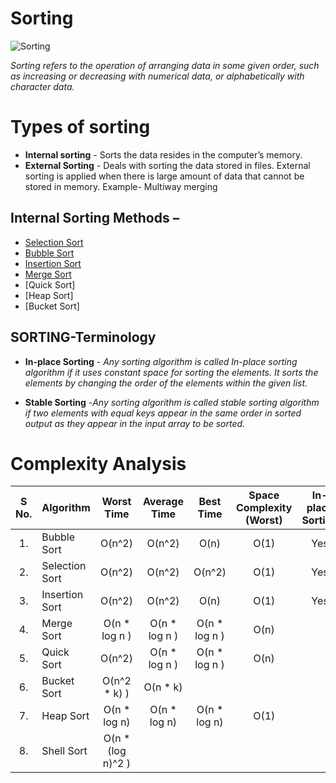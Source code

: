# Sorting
![Sorting](https://github.com/nandanabhishek/Data-Structure/blob/main/Sorting/sorting.jpg)

*Sorting refers to the operation of arranging data in some given order, such as increasing or decreasing with numerical data, or alphabetically with character data.*


# Types of sorting 
- **Internal sorting** - Sorts the data resides in the computer’s memory.
- **External Sorting** - Deals with sorting the data stored in files. External sorting is applied when there is large amount of data that cannot be stored in memory. Example-          Multiway merging


## Internal Sorting Methods –
- [Selection Sort](https://github.com/nandanabhishek/Data-Structure/tree/main/Sorting/Selection%20Sort/main.c)
- [Bubble Sort](https://github.com/nandanabhishek/Data-Structure/tree/main/Sorting/Bubble%20Sort/main.c)
- [Insertion Sort](https://github.com/nandanabhishek/Data-Structure/tree/main/Sorting/Insertion%20Sort/main.c)
- [Merge Sort](https://github.com/nandanabhishek/Data-Structure/blob/main/Sorting/Merge%20Sort/main.c)
- [Quick Sort]
- [Heap Sort]
- [Bucket Sort]


## SORTING-Terminology

- **In-place Sorting** - *Any sorting algorithm is called In-place sorting algorithm if it uses constant space for sorting the elements. It sorts the elements by changing the order of the elements within the given list.*

- **Stable Sorting** -*Any sorting algorithm is called stable sorting algorithm if two elements with equal keys appear in the same order in sorted output as they appear in the input array to be sorted.* 


# Complexity Analysis
| S No. | Algorithm | Worst Time | Average Time | Best Time | Space Complexity (Worst) | In-place Sorting | Stable Sorting |
| :---: | :--- | :---: | :---: | :---: | :---: | :---: | :--: |
| 1. | Bubble Sort | O(n^2) | O(n^2) | O(n) | O(1) | Yes | Yes |
| 2. | Selection Sort | O(n^2) | O(n^2) | O(n^2) | O(1) | Yes | Yes |
| 3. | Insertion Sort | O(n^2) | O(n^2) | O(n) | O(1) | Yes | Yes |
| 4. | Merge Sort | O(n * log n ) | O(n * log n ) | O(n * log n ) | O(n) | | Yes |
| 5. | Quick Sort | O(n^2) | O(n * log n ) |  O(n * log n )   | O(n) || No |
| 6. | Bucket Sort  | O(n^2 * k) ) | O(n * k) |  | | | |
| 7. | Heap Sort  | O(n * log n) | O(n * log n) | O(n * log n) | O(1) || |
| 8. | Shell Sort  | O(n * (log n)^2 ) | |  | | ||



